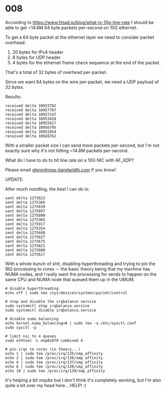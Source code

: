 # 008

According to https://www.fmad.io/blog/what-is-10g-line-rate I should be able to get ~14.8M 64 byte packets per-second on 10G ethernet.

To get a 64 byte packet at the ethernet layer we need to consider packet overhead:

1. 20 bytes for IPv4 header
2. 8 bytes for UDP header
3. 4 bytes for the ethernet frame check sequence at the end of the packet.

That's a total of 32 bytes of overhead per-packet.

Since we want 64 bytes on the wire per-packet, we need a UDP payload of _32 bytes_.

Results:

```
received delta 10933782
received delta 10957707
received delta 10927147
received delta 10953418
received delta 10955817
received delta 10956795
received delta 10952854
received delta 10928762
```

With a smaller packet size I can send more packets per-second, but I'm not exactly sure why it's not hitting ~14.8M packets per-second.

What do I have to do to hit line rate on a 10G NIC with AF_XDP?

Please email glenn@mas-bandwidth.com if you know!

UPDATE:

After much noodling, the best I can do is:

```
sent delta 1275622
sent delta 1275366
sent delta 1275639
sent delta 1275697
sent delta 1275890
sent delta 1275365
sent delta 1275917
sent delta 1275354
sent delta 1275698
sent delta 1275627
sent delta 1275675
sent delta 1275621
sent delta 1275680
sent delta 1275617
```

With a whole bunch of shit, disabling hyperthreading and trying to pin the IRQ processing to cores -- the basic theory being that my machine has NUMA nodes, and I really want the processing for sends to happen on the same CPU and NUMA node that queued them up in the UMUM.

```console
# disable hyperthreading
echo off | sudo tee /sys/devices/system/cpu/smt/control

# stop and disable the irqbalance service
sudo systemctl stop irqbalance.service
sudo systemctl disable irqbalance.service

# disable numa balancing
echo kernel.numa_balancing=0 | sudo tee -a /etc/sysctl.conf
sudo sysctl -p

# limit nic to 4 queues
sudo ethtool -L enp8s0f0 combined 4

# pin irqs to cores (in theory...)
echo 1 | sudo tee /proc/irq/135/smp_affinity
echo 2 | sudo tee /proc/irq/136/smp_affinity
echo 4 | sudo tee /proc/irq/137/smp_affinity
echo 8 | sudo tee /proc/irq/138/smp_affinity
echo 10 | sudo tee /proc/irq/139/smp_affinity
```

It's helping a bit _maybe_ but I don't think it's completely working, but I'm also quite a bit over my head here... HELP! :)
